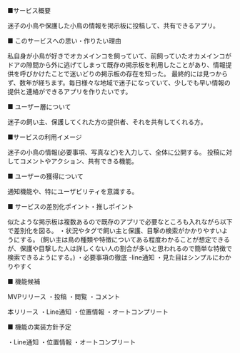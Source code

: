 ■サービス概要

迷子の小鳥や保護した小鳥の情報を掲示板に投稿して、共有できるアプリ。

■ このサービスへの思い・作りたい理由

私自身が小鳥が好きでオカメインコを飼っていて、前飼っていたオカメインコがドアの隙間から外に逃げてしまって既存の掲示板を利用したことがあり、情報提供を呼びかけたことで迷いどりの掲示板の存在を知った。 最終的には見つからず、数年が経ちます。毎日様々な地域で迷子になっていて、少しでも早い情報の提供と連絡ができるアプリを作りたいです。

■ ユーザー層について

迷子の飼い主、保護してくれた方の提供者、それを共有してくれる方。

■サービスの利用イメージ

迷子の小鳥の情報(必要事項、写真など)を入力して、全体に公開する。 投稿に対してコメントやアクション、共有できる機能。

■ ユーザーの獲得について

通知機能や、特にユーザビリティを意識する。

■ サービスの差別化ポイント・推しポイント

似たような掲示板は複数あるので既存のアプリで必要なところも入れながら以下で差別化を図る。 
・状況やタグで飼い主と保護、目撃の検索がかかりやすいようにする。
(飼い主は鳥の種類や特徴についてある程度わかることが想定できるが、保護や目撃した人は詳しくない人の割合が多いと思われるので簡単な特徴で検索できるようにする。)
・必要事項の徹底 -line通知 
・見た目はシンプルにわかりやすく

■ 機能候補

MVPリリース
・投稿
・閲覧
・コメント

本リリース
・Line通知
・位置情報
・オートコンプリート

■ 機能の実装方針予定

・Line通知
・位置情報
・オートコンプリート
